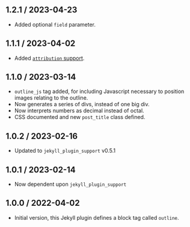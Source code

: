 ## 1.2.1 / 2023-04-23
  - Added optional `field` parameter.

## 1.1.1 / 2023-04-02
  * Added [`attribution` support](https://github.com/mslinn/jekyll_plugin_support#subclass-attribution).

## 1.1.0 / 2023-03-14
  * `outline_js` tag added, for including Javascript necessary to position images relating to the outline.
  * Now generates a series of divs, instead of one big div.
  * Now interprets numbers as decimal instead of octal.
  * CSS documented and new `post_title` class defined.

## 1.0.2 / 2023-02-16
  * Updated to `jekyll_plugin_support` v0.5.1

## 1.0.1 / 2023-02-14
  * Now dependent upon `jekyll_plugin_support`

## 1.0.0 / 2022-04-02
  * Initial version, this Jekyll plugin defines a block tag called `outline`.

